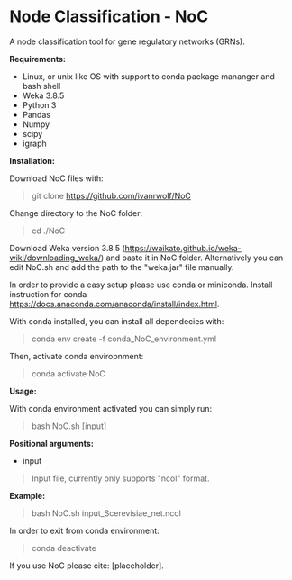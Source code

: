 # Node Classification - NoC
A node classification tool for gene regulatory networks (GRNs).

**Requirements:**
 * Linux, or unix like OS with support to conda package mananger and bash shell
 * Weka 3.8.5
 * Python 3
 * Pandas
 * Numpy
 * scipy
 * igraph

**Installation:**

Download NoC files with:
 >git clone https://github.com/ivanrwolf/NoC
 
Change directory to the NoC folder:
 >cd ./NoC

Download Weka version 3.8.5 (https://waikato.github.io/weka-wiki/downloading_weka/) and paste it in NoC folder.
Alternatively you can edit NoC.sh and add the path to the "weka.jar" file manually.


In order to provide a easy setup please use conda or miniconda.
Install instruction for conda https://docs.anaconda.com/anaconda/install/index.html.

With conda installed, you can install all dependecies with:
 >conda env create -f conda_NoC_environment.yml

Then, activate conda enviropnment:
 >conda activate NoC

**Usage:**

With conda environment activated you can simply run:
 >bash NoC.sh [input]

**Positional arguments:**
 * input
 >Input file, currently only supports "ncol" format.

**Example:**
 >bash NoC.sh input_Scerevisiae_net.ncol

In order to exit from conda environment:
 >conda deactivate

If you use NoC please cite: [placeholder].
